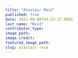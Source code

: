 ```yaml
---
title: "Alastair Reid"
published: true
date: 2011-09-08T04:23:27.000Z
last_name: "Reid"
contributor_type:
image_path:
image_credit:
featured_image_path:
slug: alastair-reid
---
```


